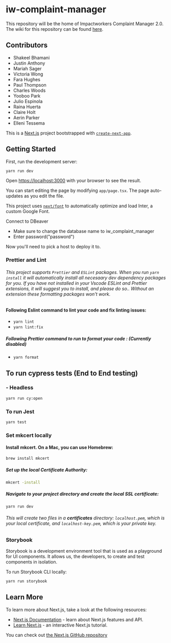 # iw-complaint-manager

This repository will be the home of Impactworkers Complaint Manager 2.0. The wiki for this repository can be found [here](https://impactworkers.github.io/iw-complaint-manager/).

## Contributors

-   Shakeel Bhamani
-   Justin Anthony
-   Mariah Sager
-   Victoria Wong
-   Fara Hughes
-   Paul Thompson
-   Charles Woods
-   Yooboo Park
-   Julio Espinola
-   Raina Huerta
-   Claire Holt
-   Aerin Parker
-   Elleni Tessema

This is a [Next.js](https://nextjs.org/) project bootstrapped with [`create-next-app`](https://github.com/vercel/next.js/tree/canary/packages/create-next-app).

## Getting Started

First, run the development server:

```bash
yarn run dev
```

Open [https://localhost:3000](https://localhost:3000) with your browser to see the result.

You can start editing the page by modifying `app/page.tsx`. The page auto-updates as you edit the file.

This project uses [`next/font`](https://nextjs.org/docs/basic-features/font-optimization) to automatically optimize and load Inter, a custom Google Font.

Connect to DBeaver

-   Make sure to change the database name to iw_complaint_manager
-   Enter password("password")

Now you'll need to pick a host to deploy it to.

### Prettier and Lint

###### This project supports `Prettier` and `ESLint` packages. When you run `yarn install` it will automatically install all necesaary dev dependency packages for you. If you have not installed in your Vscode ESLint and Prettier extensions, it will suggest you to install, and please do so.. Without an extension these formatting packages won't work.

#### Following Eslint command to lint your code and fix linting issues:

-   `yarn lint`
-   `yarn lint:fix`

##### Following Prettier command to run to format your code : (Currently disabled)

-   `yarn format`

## To run cypress tests (End to End testing)

### - Headless

```sh
yarn run cy:open
```

### To run Jest

```sh
yarn test
```

### Set mkcert locally

#### Install mkcert. On a Mac, you can use Homebrew:

```sh
brew install mkcert
```

##### Set up the local Certificate Authority:

```sh
mkcert -install
```

##### Navigate to your project directory and create the local SSL certificate:

```sh
yarn run dev
```

###### This will create two files in a **certificates** directory: `localhost.pem`, which is your local certificate, and `localhost-key.pem`, which is your private key.

### Storybook 

 Storybook is a development environment tool that is used as a playground for UI components. It allows us, the developers, to create and test components in isolation.

 To run Storybook CLI locally: 

```sh
yarn run storybook
```

## Learn More

To learn more about Next.js, take a look at the following resources:

-   [Next.js Documentation](https://nextjs.org/docs) - learn about Next.js features and API.
-   [Learn Next.js](https://nextjs.org/learn) - an interactive Next.js tutorial.

You can check out [the Next.js GitHub repository](https://github.com/vercel/next.js/)
